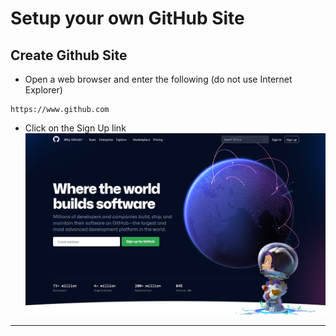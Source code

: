 # Setup your own GitHub Site

## Create Github Site 

- Open a web browser and enter the following (do not use Internet Explorer) 
```
https://www.github.com
```
- Click on the Sign Up link
![GitHub Signup page](Pics/git01.jpg)
---
